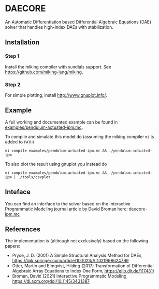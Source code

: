 # DAECORE
An Automatic Differentiation based Differential Algebraic Equations (DAE) solver that handles high-index DAEs with stabilization.

## Installation

### Step 1
Install the miking compiler with sundials support. See https://github.com/miking-lang/miking.

### Step 2
For simple plotting, install http://www.gnuplot.info/.

## Example
A full working and documented example can be found in [examples/pendulum-actuated-ipm.mc](examples/pendulum-actuated-ipm.mc).

To compile and simulate this model do (assuming the miking compiler `mi` is added to `PATH`)
```
mi compile examples/pendulum-actuated-ipm.mc && ./pendulum-actuated-ipm
```

To also plot the result using gnuplot you instead do
```
mi compile examples/pendulum-actuated-ipm.mc && ./pendulum-actuated-ipm | ./tools/csvplot
```

## Inteface
You can find an interface to the solver based on the Interactive Programmatic Modeling journal article by David Broman here:
[daecore-ipm.mc](daecore-ipm.mc)

## References
The implementation is (although not exclusively) based on the following papers:
- Pryce, J. D. (2001) A Simple Structural Analysis Method for DAEs, https://link.springer.com/article/10.1023/A:1021998624799
- Otter, Martin and Elmqvist, Hilding (2017) Transformation of Differential Algebraic Array Equations to Index One Form, https://elib.dlr.de/117431/
- Broman, David (2021) Interactive Programmatic Modeling, https://dl.acm.org/doi/10.1145/3431387